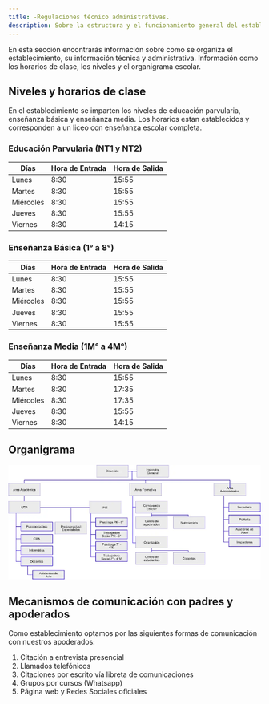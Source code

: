 ```yaml
---
title: -Regulaciones técnico administrativas.
description: Sobre la estructura y el funcionamiento general del establecimiento 
---
```

En esta sección encontrarás información sobre como se organiza el establecimiento, su información técnica y administrativa. Información como los horarios de clase, los niveles y el organigrama escolar.

## Niveles y horarios de clase

En el establecimiento se imparten los niveles de educación parvularia, enseñanza básica y enseñanza media. Los horarios estan establecidos y corresponden a un liceo con enseñanza escolar completa.

### Educación Parvularia (NT1 y NT2) 

| Días      | Hora de Entrada | Hora de Salida |
|-----------|-----------------|----------------|
| Lunes     |       8:30      |      15:55     |
| Martes    |       8:30      |      15:55     |
| Miércoles |       8:30      |      15:55     |
| Jueves    |       8:30      |      15:55     |
| Viernes   |       8:30      |      14:15     |

### Enseñanza Básica (1° a 8°)

| Días      | Hora de Entrada | Hora de Salida |
|-----------|-----------------|----------------|
| Lunes     |       8:30      |      15:55     |
| Martes    |       8:30      |      15:55     |
| Miércoles |       8:30      |      15:55     |
| Jueves    |       8:30      |      15:55     |
| Viernes   |       8:30      |      15:55     |

### Enseñanza Media (1M° a 4M°)

| Días      | Hora de Entrada | Hora de Salida |
|-----------|-----------------|----------------|
| Lunes     |       8:30      |      15:55     |
| Martes    |       8:30      |      17:35     |
| Miércoles |       8:30      |      17:35     |
| Jueves    |       8:30      |      15:55     |
| Viernes   |       8:30      |      14:15     |

## Organigrama

![organigrama](../../../assets/organigrama.webp)

## Mecanismos de comunicación con padres y apoderados

Como establecimiento optamos por las siguientes formas de comunicación con nuestros apoderados: 

1. Citación a entrevista presencial 
2. Llamados telefónicos 
3. Citaciones por escrito vía libreta de comunicaciones 
4. Grupos por cursos (Whatsapp) 
5. Página web y Redes Sociales oficiales